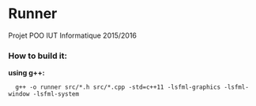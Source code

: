 # Runner
Projet POO IUT Informatique 2015/2016

### How to build it:
**using g++:**
```
  g++ -o runner src/*.h src/*.cpp -std=c++11 -lsfml-graphics -lsfml-window -lsfml-system
```
